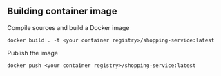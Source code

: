 ## Building container image

Compile sources and build a Docker image
```
docker build . -t <your container registry>/shopping-service:latest
```
Publish the image
```
docker push <your container registry>/shopping-service:latest
```
